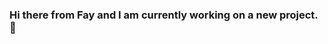### Hi there from Fay and I am currently working on a new project.   👋

<!--
**hikingtoto/hikingtoto** is a ✨ _special_ ✨ repository because its `README.md` (this file) appears on your GitHub profile.

Here are some ideas to get you started:

- 🔭 I’m currently working on ...
- 🌱 I’m currently learning ...
- 👯 I’m looking to collaborate on ...
- 🤔 I’m looking for help with ...
- 💬 Ask me about ...
- 📫 How to reach me: hikingtoto@gmail.com...
- 😄 Pronouns: ...
- ⚡ Fun fact: ...
-->
